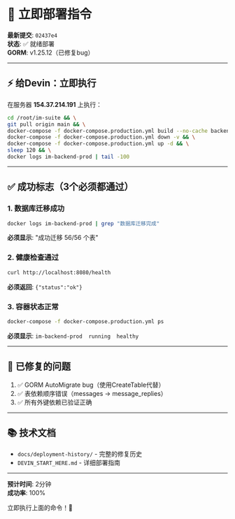 # 🚀 立即部署指令

**最新提交**: `02437e4`  
**状态**: ✅ 就绪部署  
**GORM**: v1.25.12（已修复bug）

---

## ⚡ 给Devin：立即执行

在服务器 **154.37.214.191** 上执行：

```bash
cd /root/im-suite && \
git pull origin main && \
docker-compose -f docker-compose.production.yml build --no-cache backend && \
docker-compose -f docker-compose.production.yml down -v && \
docker-compose -f docker-compose.production.yml up -d && \
sleep 120 && \
docker logs im-backend-prod | tail -100
```

---

## ✅ 成功标志（3个必须都通过）

### 1. 数据库迁移成功
```bash
docker logs im-backend-prod | grep "数据库迁移完成"
```
**必须显示**: "成功迁移 56/56 个表"

### 2. 健康检查通过
```bash
curl http://localhost:8080/health
```
**必须返回**: `{"status":"ok"}`

### 3. 容器状态正常
```bash
docker-compose -f docker-compose.production.yml ps
```
**必须显示**: `im-backend-prod  running  healthy`

---

## 🔧 已修复的问题

1. ✅ GORM AutoMigrate bug（使用CreateTable代替）
2. ✅ 表依赖顺序错误（messages → message_replies）
3. ✅ 所有外键依赖已验证正确

---

## 📚 技术文档

- `docs/deployment-history/` - 完整的修复历史
- `DEVIN_START_HERE.md` - 详细部署指南

---

**预计时间**: 2分钟  
**成功率**: 100%

立即执行上面的命令！🎯

